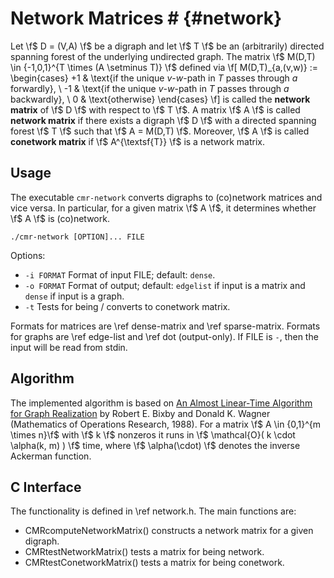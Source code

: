 # Network Matrices # {#network}

Let \f$ D = (V,A) \f$ be a digraph and let \f$ T \f$ be an (arbitrarily) directed spanning forest of the underlying undirected graph.
The matrix \f$ M(D,T) \in \{-1,0,1\}^{T \times (A \setminus T)} \f$ defined via
\f[
  M(D,T)_{a,(v,w)} := \begin{cases}
    +1 & \text{if the unique $v$-$w$-path in $T$ passes through $a$ forwardly}, \\
    -1 & \text{if the unique $v$-$w$-path in $T$ passes through $a$ backwardly}, \\
    0  & \text{otherwise}
  \end{cases}
\f]
is called the **network matrix** of \f$ D \f$ with respect to \f$ T \f$.
A matrix \f$ A \f$ is called **network matrix** if there exists a digraph \f$ D \f$ with a directed spanning forest \f$ T \f$ such that \f$ A = M(D,T) \f$.
Moreover, \f$ A \f$ is called **conetwork matrix** if \f$ A^{\textsf{T}} \f$ is a network matrix.

## Usage ##

The executable `cmr-network` converts digraphs to (co)network matrices and vice versa.
In particular, for a given matrix \f$ A \f$, it determines whether \f$ A \f$ is (co)network.

    ./cmr-network [OPTION]... FILE

Options:
  - `-i FORMAT` Format of input FILE; default: `dense`.
  - `-o FORMAT` Format of output; default: `edgelist` if input is a matrix and `dense` if input is a graph.
  - `-t`        Tests for being / converts to conetwork matrix.

Formats for matrices are \ref dense-matrix and \ref sparse-matrix.
Formats for graphs are \ref edge-list and \ref dot (output-only).
If FILE is `-`, then the input will be read from stdin.

## Algorithm ##

The implemented algorithm is based on [An Almost Linear-Time Algorithm for Graph Realization](https://doi.org/10.1287/moor.13.1.99) by Robert E. Bixby and Donald K. Wagner (Mathematics of Operations Research, 1988).
For a matrix \f$ A \in \{0,1\}^{m \times n}\f$ with \f$ k \f$ nonzeros it runs in \f$ \mathcal{O}( k \cdot \alpha(k, m) ) \f$ time, where \f$ \alpha(\cdot) \f$ denotes the inverse Ackerman function.

## C Interface ##

The functionality is defined in \ref network.h.
The main functions are:

  - CMRcomputeNetworkMatrix() constructs a network matrix for a given digraph.
  - CMRtestNetworkMatrix() tests a matrix for being network.
  - CMRtestConetworkMatrix() tests a matrix for being conetwork.
